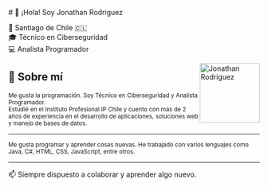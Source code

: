 <su># 👋 ¡Hola! Soy Jonathan Rodriguez

📍 Santiago de Chile 🇨🇱  
🎓 Técnico en Ciberseguridad  
💻 Analista Programador

<img src="foto.jpg" width="120" alt="Jonathan Rodriguez" align="right"/>

## 🧑 Sobre mí

<small>Me gusta la programación. Soy Técnico en Ciberseguridad y Analista Programador.  
Estudié en el Instituto Profesional IP Chile y cuento con más de 2 años de experiencia en el desarrollo de aplicaciones, soluciones web y manejo de bases de datos.</small>

---

<sub>Me gusta programar y aprender cosas nuevas. He trabajado con varios lenguajes como Java, C#, HTML, CSS, JavaScript, entre otros.</sub>

---

📫 Siempre dispuesto a colaborar y aprender algo nuevo.